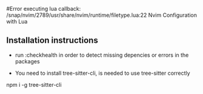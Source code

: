 #Error executing lua callback: /snap/nvim/2789/usr/share/nvim/runtime/filetype.lua:22 Nvim Configuration with Lua

## Installation instructions

- run :checkhealth in order to detect missing depencies or errors in the packages

- You need to install tree-sitter-cli, is needed to use tree-sitter correctly

npm i -g tree-sitter-cli
